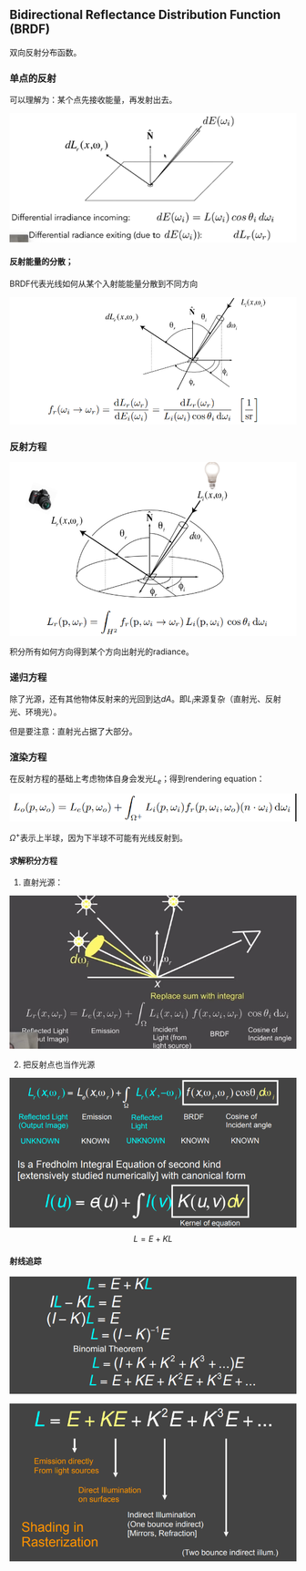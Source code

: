 ## Bidirectional Reflectance  Distribution Function  (BRDF)

双向反射分布函数。

### 单点的反射

可以理解为：某个点先接收能量，再发射出去。

![image-20221214205725725](imags/image-20221214205725725.png)



#### 反射能量的分散；

BRDF代表光线如何从某个入射能能量分散到不同方向

![image-20221121095401899](imags/image-20221121095401899.png)

### 反射方程

![image-20221121095707163](imags/image-20221121095707163.png)

积分所有如何方向得到某个方向出射光的radiance。

### 递归方程

除了光源，还有其他物体反射来的光回到达$dA$。即$L_i$来源复杂（直射光、反射光、环境光）。

但是要注意：直射光占据了大部分。

### 渲染方程

在反射方程的基础上考虑物体自身会发光$L_e$；得到rendering equation：

![image-20221121100214348](imags/image-20221121100214348.png)

$\Omega^+$表示上半球，因为下半球不可能有光线反射到。

#### 求解积分方程

1. 直射光源：

![image-20221214211701184](imags/image-20221214211701184.png)

2. 把反射点也当作光源

![image-20221121101058801](imags/image-20221121101058801.png)
$$
L= E+KL
$$

#### 射线追踪

![image-20221121101349289](imags/image-20221121101349289.png)

![image-20221121101602053](imags/image-20221121101602053.png)



